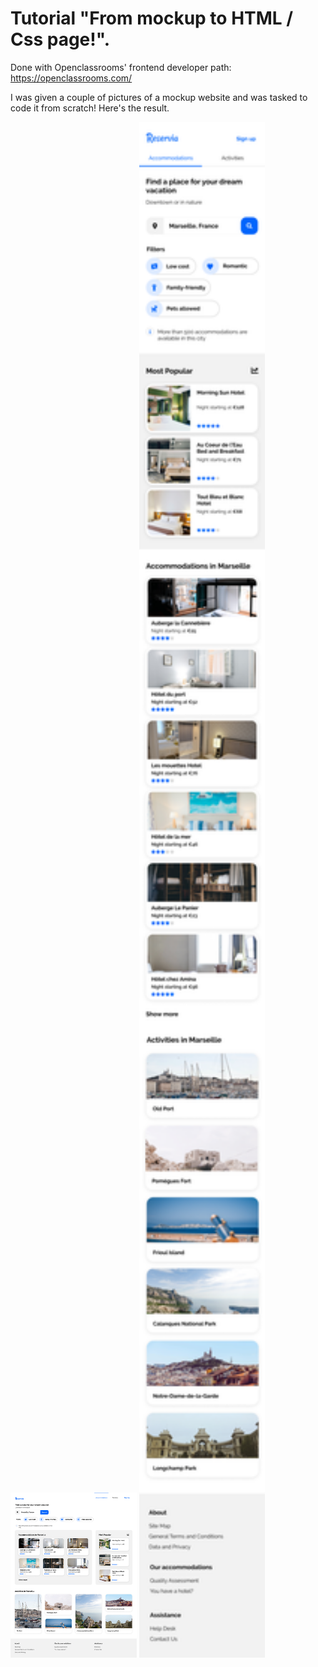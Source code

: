 # Tutorial "From mockup to HTML / Css page!".

 Done with Openclassrooms' frontend developer path: https://openclassrooms.com/

I was given a couple of pictures of a mockup website and was tasked to code it from scratch! Here's the result.


<img src="./assets/desktop.png" width=40%> <img src="./assets/iphone.png" width=40%>


